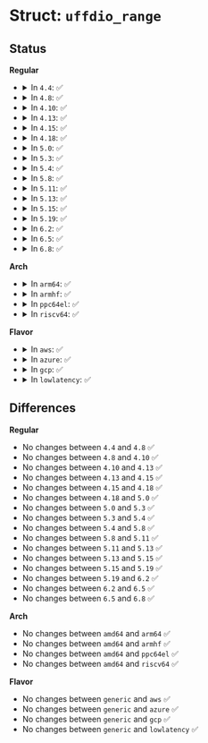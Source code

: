 # Struct: <code>uffdio_range</code>

## Status
<b>Regular</b>
<ul>
<li>
<details>
<summary>In <code>4.4</code>: ✅</summary>

```c
struct uffdio_range {
    __u64 start;
    __u64 len;
};
```
</details>
</li>
<li>
<details>
<summary>In <code>4.8</code>: ✅</summary>

```c
struct uffdio_range {
    __u64 start;
    __u64 len;
};
```
</details>
</li>
<li>
<details>
<summary>In <code>4.10</code>: ✅</summary>

```c
struct uffdio_range {
    __u64 start;
    __u64 len;
};
```
</details>
</li>
<li>
<details>
<summary>In <code>4.13</code>: ✅</summary>

```c
struct uffdio_range {
    __u64 start;
    __u64 len;
};
```
</details>
</li>
<li>
<details>
<summary>In <code>4.15</code>: ✅</summary>

```c
struct uffdio_range {
    __u64 start;
    __u64 len;
};
```
</details>
</li>
<li>
<details>
<summary>In <code>4.18</code>: ✅</summary>

```c
struct uffdio_range {
    __u64 start;
    __u64 len;
};
```
</details>
</li>
<li>
<details>
<summary>In <code>5.0</code>: ✅</summary>

```c
struct uffdio_range {
    __u64 start;
    __u64 len;
};
```
</details>
</li>
<li>
<details>
<summary>In <code>5.3</code>: ✅</summary>

```c
struct uffdio_range {
    __u64 start;
    __u64 len;
};
```
</details>
</li>
<li>
<details>
<summary>In <code>5.4</code>: ✅</summary>

```c
struct uffdio_range {
    __u64 start;
    __u64 len;
};
```
</details>
</li>
<li>
<details>
<summary>In <code>5.8</code>: ✅</summary>

```c
struct uffdio_range {
    __u64 start;
    __u64 len;
};
```
</details>
</li>
<li>
<details>
<summary>In <code>5.11</code>: ✅</summary>

```c
struct uffdio_range {
    __u64 start;
    __u64 len;
};
```
</details>
</li>
<li>
<details>
<summary>In <code>5.13</code>: ✅</summary>

```c
struct uffdio_range {
    __u64 start;
    __u64 len;
};
```
</details>
</li>
<li>
<details>
<summary>In <code>5.15</code>: ✅</summary>

```c
struct uffdio_range {
    __u64 start;
    __u64 len;
};
```
</details>
</li>
<li>
<details>
<summary>In <code>5.19</code>: ✅</summary>

```c
struct uffdio_range {
    __u64 start;
    __u64 len;
};
```
</details>
</li>
<li>
<details>
<summary>In <code>6.2</code>: ✅</summary>

```c
struct uffdio_range {
    __u64 start;
    __u64 len;
};
```
</details>
</li>
<li>
<details>
<summary>In <code>6.5</code>: ✅</summary>

```c
struct uffdio_range {
    __u64 start;
    __u64 len;
};
```
</details>
</li>
<li>
<details>
<summary>In <code>6.8</code>: ✅</summary>

```c
struct uffdio_range {
    __u64 start;
    __u64 len;
};
```
</details>
</li>
</ul>
<b>Arch</b>
<ul>
<li>
<details>
<summary>In <code>arm64</code>: ✅</summary>

```c
struct uffdio_range {
    __u64 start;
    __u64 len;
};
```
</details>
</li>
<li>
<details>
<summary>In <code>armhf</code>: ✅</summary>

```c
struct uffdio_range {
    __u64 start;
    __u64 len;
};
```
</details>
</li>
<li>
<details>
<summary>In <code>ppc64el</code>: ✅</summary>

```c
struct uffdio_range {
    __u64 start;
    __u64 len;
};
```
</details>
</li>
<li>
<details>
<summary>In <code>riscv64</code>: ✅</summary>

```c
struct uffdio_range {
    __u64 start;
    __u64 len;
};
```
</details>
</li>
</ul>
<b>Flavor</b>
<ul>
<li>
<details>
<summary>In <code>aws</code>: ✅</summary>

```c
struct uffdio_range {
    __u64 start;
    __u64 len;
};
```
</details>
</li>
<li>
<details>
<summary>In <code>azure</code>: ✅</summary>

```c
struct uffdio_range {
    __u64 start;
    __u64 len;
};
```
</details>
</li>
<li>
<details>
<summary>In <code>gcp</code>: ✅</summary>

```c
struct uffdio_range {
    __u64 start;
    __u64 len;
};
```
</details>
</li>
<li>
<details>
<summary>In <code>lowlatency</code>: ✅</summary>

```c
struct uffdio_range {
    __u64 start;
    __u64 len;
};
```
</details>
</li>
</ul>

## Differences
<b>Regular</b>
<ul>
<li>
No changes between <code>4.4</code> and <code>4.8</code> ✅
</li>
<li>
No changes between <code>4.8</code> and <code>4.10</code> ✅
</li>
<li>
No changes between <code>4.10</code> and <code>4.13</code> ✅
</li>
<li>
No changes between <code>4.13</code> and <code>4.15</code> ✅
</li>
<li>
No changes between <code>4.15</code> and <code>4.18</code> ✅
</li>
<li>
No changes between <code>4.18</code> and <code>5.0</code> ✅
</li>
<li>
No changes between <code>5.0</code> and <code>5.3</code> ✅
</li>
<li>
No changes between <code>5.3</code> and <code>5.4</code> ✅
</li>
<li>
No changes between <code>5.4</code> and <code>5.8</code> ✅
</li>
<li>
No changes between <code>5.8</code> and <code>5.11</code> ✅
</li>
<li>
No changes between <code>5.11</code> and <code>5.13</code> ✅
</li>
<li>
No changes between <code>5.13</code> and <code>5.15</code> ✅
</li>
<li>
No changes between <code>5.15</code> and <code>5.19</code> ✅
</li>
<li>
No changes between <code>5.19</code> and <code>6.2</code> ✅
</li>
<li>
No changes between <code>6.2</code> and <code>6.5</code> ✅
</li>
<li>
No changes between <code>6.5</code> and <code>6.8</code> ✅
</li>
</ul>
<b>Arch</b>
<ul>
<li>
No changes between <code>amd64</code> and <code>arm64</code> ✅
</li>
<li>
No changes between <code>amd64</code> and <code>armhf</code> ✅
</li>
<li>
No changes between <code>amd64</code> and <code>ppc64el</code> ✅
</li>
<li>
No changes between <code>amd64</code> and <code>riscv64</code> ✅
</li>
</ul>
<b>Flavor</b>
<ul>
<li>
No changes between <code>generic</code> and <code>aws</code> ✅
</li>
<li>
No changes between <code>generic</code> and <code>azure</code> ✅
</li>
<li>
No changes between <code>generic</code> and <code>gcp</code> ✅
</li>
<li>
No changes between <code>generic</code> and <code>lowlatency</code> ✅
</li>
</ul>
